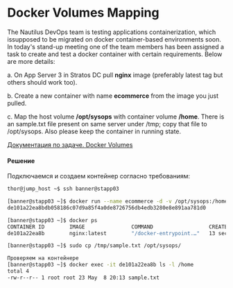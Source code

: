 # Docker Volumes Mapping

The Nautilus DevOps team is testing applications containerization, which issupposed to be migrated on docker container-based environments soon. In today's stand-up meeting one of the team members has been assigned a task to create and test a docker container with certain requirements. Below are more details:

a. On App Server  3 in Stratos DC pull __nginx__ image (preferably latest tag but others should work too).

b. Create a new container with name __ecommerce__ from the image you just pulled.

c. Map the host volume __/opt/sysops__ with container volume __/home__. There is an sample.txt file present on same server under /tmp; copy that file to /opt/sysops. Also please keep the container in running state.

[Документация по задаче. Docker Volumes](../Docs/volumes.md)

#### Решение

Подключаемся и создаем контейнер согласно требованиям:
```bash
thor@jump_host ~$ ssh banner@stapp03

[banner@stapp03 ~]$ docker run --name ecommerce -d -v /opt/sysops:/home nginx:latest
de101a22ea8bdb058186c07d9a85f4a0de8726756db4edb3280e8e891aa781d0

[banner@stapp03 ~]$ docker ps
CONTAINER ID        IMAGE               COMMAND                  CREATED             STATUS              PORTS               NAMES
de101a22ea8b        nginx:latest        "/docker-entrypoint.…"   13 seconds ago      Up 10 seconds       80/tcp              ecommerce

[banner@stapp03 ~]$ sudo cp /tmp/sample.txt /opt/sysops/

Проверяем на контейнере
[banner@stapp03 ~]$ docker exec -it de101a22ea8b ls -l /home
total 4
-rw-r--r-- 1 root root 23 May  8 20:13 sample.txt
```


